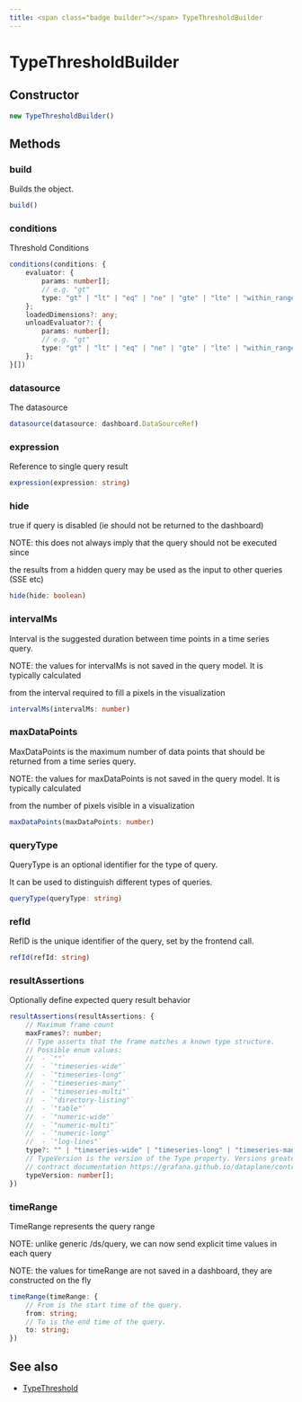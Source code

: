 ```yaml
---
title: <span class="badge builder"></span> TypeThresholdBuilder
---
```

# <span class="badge builder"></span> TypeThresholdBuilder

## Constructor

```typescript
new TypeThresholdBuilder()
```
## Methods

### <span class="badge object-method"></span> build

Builds the object.

```typescript
build()
```

### <span class="badge object-method"></span> conditions

Threshold Conditions

```typescript
conditions(conditions: {
	evaluator: {
		params: number[];
		// e.g. "gt"
		type: "gt" | "lt" | "eq" | "ne" | "gte" | "lte" | "within_range" | "outside_range" | "within_range_included" | "outside_range_included";
	};
	loadedDimensions?: any;
	unloadEvaluator?: {
		params: number[];
		// e.g. "gt"
		type: "gt" | "lt" | "eq" | "ne" | "gte" | "lte" | "within_range" | "outside_range" | "within_range_included" | "outside_range_included";
	};
}[])
```

### <span class="badge object-method"></span> datasource

The datasource

```typescript
datasource(datasource: dashboard.DataSourceRef)
```

### <span class="badge object-method"></span> expression

Reference to single query result

```typescript
expression(expression: string)
```

### <span class="badge object-method"></span> hide

true if query is disabled (ie should not be returned to the dashboard)

NOTE: this does not always imply that the query should not be executed since

the results from a hidden query may be used as the input to other queries (SSE etc)

```typescript
hide(hide: boolean)
```

### <span class="badge object-method"></span> intervalMs

Interval is the suggested duration between time points in a time series query.

NOTE: the values for intervalMs is not saved in the query model.  It is typically calculated

from the interval required to fill a pixels in the visualization

```typescript
intervalMs(intervalMs: number)
```

### <span class="badge object-method"></span> maxDataPoints

MaxDataPoints is the maximum number of data points that should be returned from a time series query.

NOTE: the values for maxDataPoints is not saved in the query model.  It is typically calculated

from the number of pixels visible in a visualization

```typescript
maxDataPoints(maxDataPoints: number)
```

### <span class="badge object-method"></span> queryType

QueryType is an optional identifier for the type of query.

It can be used to distinguish different types of queries.

```typescript
queryType(queryType: string)
```

### <span class="badge object-method"></span> refId

RefID is the unique identifier of the query, set by the frontend call.

```typescript
refId(refId: string)
```

### <span class="badge object-method"></span> resultAssertions

Optionally define expected query result behavior

```typescript
resultAssertions(resultAssertions: {
	// Maximum frame count
	maxFrames?: number;
	// Type asserts that the frame matches a known type structure.
	// Possible enum values:
	//  - `""` 
	//  - `"timeseries-wide"` 
	//  - `"timeseries-long"` 
	//  - `"timeseries-many"` 
	//  - `"timeseries-multi"` 
	//  - `"directory-listing"` 
	//  - `"table"` 
	//  - `"numeric-wide"` 
	//  - `"numeric-multi"` 
	//  - `"numeric-long"` 
	//  - `"log-lines"` 
	type?: "" | "timeseries-wide" | "timeseries-long" | "timeseries-many" | "timeseries-multi" | "directory-listing" | "table" | "numeric-wide" | "numeric-multi" | "numeric-long" | "log-lines";
	// TypeVersion is the version of the Type property. Versions greater than 0.0 correspond to the dataplane
	// contract documentation https://grafana.github.io/dataplane/contract/.
	typeVersion: number[];
})
```

### <span class="badge object-method"></span> timeRange

TimeRange represents the query range

NOTE: unlike generic /ds/query, we can now send explicit time values in each query

NOTE: the values for timeRange are not saved in a dashboard, they are constructed on the fly

```typescript
timeRange(timeRange: {
	// From is the start time of the query.
	from: string;
	// To is the end time of the query.
	to: string;
})
```

## See also

 * <span class="badge object-type-interface"></span> [TypeThreshold](./object-TypeThreshold.md)
